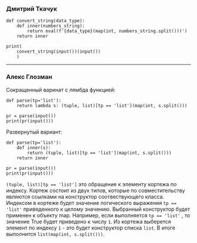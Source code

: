 ### Дмитрий Ткачук

```
def convert_string(data_type):
    def inner(numbers_string):
        return eval(f'{data_type}(map(int, numbers_string.split()))')
    return inner

print(
    convert_string(input())(input())
    )
```

___

### Алекс Глозман

Сокращенный варинат с лямбда функцией:
```
def parse(tp='list'):
    return lambda s: (tuple, list)[tp == 'list'](map(int, s.split()))

pr = parse(input())
print(pr(input()))
```

Развернутый вариант:

```
def parse(tp='list'):
    def inner(s):
        return (tuple, list)[tp == 'list'](map(int, s.split()))
    return inner

pr = parse(input())
print(pr(input()))
```
`(tuple, list)[tp == 'list']` это обращение к элементу кортежа по
индексу. Кортеж состоит из двух типов, которые по совместительству
являются ссылками на конструктор соотвествующего класса. Индексом в
кортеже будет значение логического выражения `tp == 'list'` приведенного
к целому значению. Выбранный конструктор будет применен к объекту
map. Например, если выполняется `tp == 'list'`  , то значение True 
будет приведено к числу `1`. Из кортежа выберется элемент по
индексу `1` - это будет конструктор списка `list`. В итоге выполнится
`list(map(int, s.split()))`.
